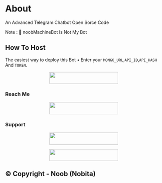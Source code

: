 # About
An Advanced Telegram Chatbot Open Sorce Code

Note : 📝 noobMachineBot Is Not My Bot
## How To Host
The easiest way to deploy this Bot
• Enter your ```MONGO_URL```,```API_ID```,```API_HASH``` And ```TOKEN```.
<p align="center"><a href="https://heroku.com/deploy?template=https://github.com/Devilking12/noobMachineBot"> <img src="https://img.shields.io/badge/Deploy%20To%20Heroku-black?style=for-the-badge&logo=heroku" width="220" height="38.45"/></a></p>
 
### Reach Me

<p align="center"><a href="https://t.me/Sona_chatbot"> <img src="https://img.shields.io/badge/Telegram%20Bot-pink?style=for-the-badge" width="220" height="38.45"/></a></p>

### Support 

<p align="center"><a href="https://t.me/+_8wXoXCar25hM2Q1"> <img src="https://img.shields.io/badge/noob%20nobita%20Support-pink?style=for-the-badge" width="220" height="38.45"/></a></p>

<p align="center"><a href="https://t.me/About_Devil_XD"> <img src="https://img.shields.io/badge/noob%20nobita%20Channel-blue?style=for-the-badge" width="220" height="38.45"/></a></p>

## © Copyright - Noob (Nobita)
